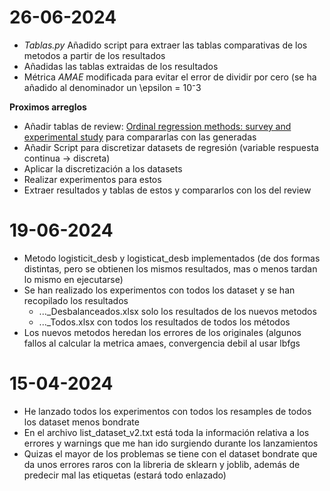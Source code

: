 # 26-06-2024
- *Tablas.py* Añadido script para extraer las tablas comparativas de los metodos a partir de los resultados
- Añadidas las tablas extraidas de los resultados
- Métrica *AMAE* modificada para evitar el error de dividir por cero (se ha añadido al denominador un \epsilon = 10⁻3

**Proximos arreglos**
- Añadir tablas de review: [Ordinal regression methods: survey and experimental study](http://dx.doi.org/10.1109/TKDE.2015.2457911) para compararlas con las generadas
- Añadir Script para discretizar datasets de regresión (variable respuesta continua -> discreta)
- Aplicar la discretización a los datasets
- Realizar experimentos para estos
- Extraer resultados y tablas de estos y compararlos con los del review

# 19-06-2024

- Metodo logisticit_desb y logisticat_desb implementados (de dos formas distintas, pero se obtienen los mismos resultados, mas o menos tardan lo mismo en ejecutarse)
- Se han realizado los experimentos con todos los dataset y se han recopilado los resultados
	- ..._Desbalanceados.xlsx solo los resultados de los nuevos metodos
	- ..._Todos.xlsx con todos los resultados  de todos los métodos
- Los nuevos metodos heredan los errores de los originales (algunos fallos al calcular la metrica amaes, convergencia debil al usar lbfgs

# 15-04-2024 

- He lanzado todos los experimentos con todos los resamples de todos los dataset menos bondrate
- En el archivo list_dataset_v2.txt está toda la información relativa a los errores y warnings que me han ido surgiendo durante los lanzamientos
- Quizas el mayor de los problemas se tiene con el dataset bondrate que da unos errores raros con la libreria de sklearn y joblib, además de predecir mal las etiquetas (estará todo enlazado)


